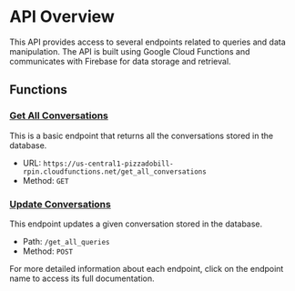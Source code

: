 # API Overview

This API provides access to several endpoints related to queries and data manipulation.
The API is built using Google Cloud Functions and communicates with Firebase for data storage and retrieval.

## Functions

### [Get All Conversations](api_docs/get_all_conversations.md)

This is a basic endpoint that returns all the conversations stored in the database.

- URL: `https://us-central1-pizzadobill-rpin.cloudfunctions.net/get_all_conversations`
- Method: `GET`

### [Update Conversations](api_docs/update_conversations.md)

This endpoint updates a given conversation stored in the database.

- Path: `/get_all_queries`
- Method: `POST`

For more detailed information about each endpoint, click on the endpoint name to access its full documentation.
